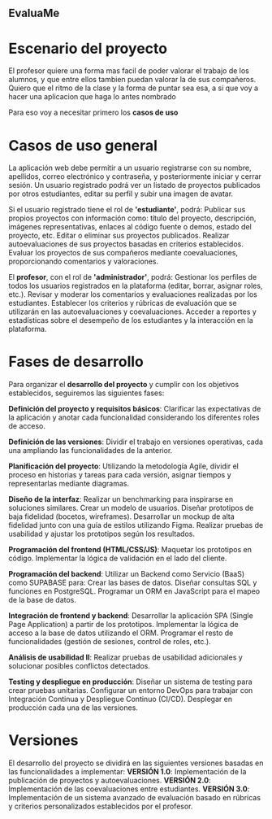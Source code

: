 ## EvaluaMe
# Escenario del proyecto

El profesor quiere una forma mas facil de poder valorar el trabajo de los alumnos, y que entre ellos tambien puedan valorar la de sus compañeros. Quiero que el ritmo de la clase
y la forma de puntar sea esa, a si que voy a hacer una aplicacion que haga lo antes nombrado

Para eso voy a necesitar primero los **casos de uso**

# Casos de uso general

La aplicación web debe permitir a un usuario registrarse con su nombre, apellidos, correo electrónico y contraseña, y posteriormente iniciar y cerrar sesión. Un usuario registrado podrá ver un listado de proyectos publicados por otros estudiantes, editar su perfil y subir una imagen de avatar.

Si el usuario registrado tiene el rol de **'estudiante'**, podrá:
Publicar sus propios proyectos con información como: título del proyecto, descripción, imágenes representativas, enlaces al código fuente o demos, estado del proyecto, etc.
Editar o eliminar sus proyectos publicados.
Realizar autoevaluaciones de sus proyectos basadas en criterios establecidos.
Evaluar los proyectos de sus compañeros mediante coevaluaciones, proporcionando comentarios y valoraciones.

El **profesor**, con el rol de **'administrador'**, podrá:
Gestionar los perfiles de todos los usuarios registrados en la plataforma (editar, borrar, asignar roles, etc.).
Revisar y moderar los comentarios y evaluaciones realizadas por los estudiantes.
Establecer los criterios y rúbricas de evaluación que se utilizarán en las autoevaluaciones y coevaluaciones.
Acceder a reportes y estadísticas sobre el desempeño de los estudiantes y la interacción en la plataforma.

# Fases de desarrollo

Para organizar el **desarrollo del proyecto** y cumplir con los objetivos establecidos, seguiremos las siguientes fases:

**Definición del proyecto y requisitos básicos**: Clarificar las expectativas de la aplicación y anotar cada funcionalidad considerando los diferentes roles de acceso.

**Definición de las versiones**: Dividir el trabajo en versiones operativas, cada una ampliando las funcionalidades de la anterior.

**Planificación del proyecto**: Utilizando la metodología Agile, dividir el proceso en historias y tareas para cada versión, asignar tiempos y representarlas mediante diagramas.

**Diseño de la interfaz**:
    Realizar un benchmarking para inspirarse en soluciones similares.
    Crear un modelo de usuarios.
    Diseñar prototipos de baja fidelidad (bocetos, wireframes).
    Desarrollar un mockup de alta fidelidad junto con una guía de estilos utilizando Figma.
    Realizar pruebas de usabilidad y ajustar los prototipos según los resultados.

**Programación del frontend (HTML/CSS/JS)**:
    Maquetar los prototipos en código.
    Implementar la lógica de validación en el lado del cliente.

**Programación del backend**:
    Utilizar un Backend como Servicio (BaaS) como SUPABASE para:
    Crear las bases de datos.
    Diseñar consultas SQL y funciones en PostgreSQL.
    Programar un ORM en JavaScript para el mapeo de la base de datos.

**Integración de frontend y backend**:
    Desarrollar la aplicación SPA (Single Page Application) a partir de los prototipos.
    Implementar la lógica de acceso a la base de datos utilizando el ORM.
    Programar el resto de funcionalidades (gestión de sesiones, control de roles, etc.).

**Análisis de usabilidad II**:
    Realizar pruebas de usabilidad adicionales y solucionar posibles conflictos detectados.
    
**Testing y despliegue en producción**:
    Diseñar un sistema de testing para crear pruebas unitarias.
    Configurar un entorno DevOps para trabajar con Integración Continua y Despliegue Continuo (CI/CD).
    Desplegar en producción cada una de las versiones.

# Versiones
El desarrollo del proyecto se dividirá en las siguientes versiones basadas en las funcionalidades a implementar:
**VERSIÓN 1.0**: Implementación de la publicación de proyectos y autoevaluaciones.
**VERSIÓN 2.0**: Implementación de las coevaluaciones entre estudiantes.
**VERSIÓN 3.0**: Implementación de un sistema avanzado de evaluación basado en rúbricas y criterios personalizados establecidos por el profesor.

